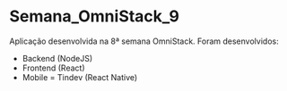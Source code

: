 # Semana_OmniStack_9

Aplicação desenvolvida na 8ª semana OmniStack. Foram desenvolvidos:

* Backend (NodeJS)
* Frontend (React)
* Mobile = Tindev (React Native)
